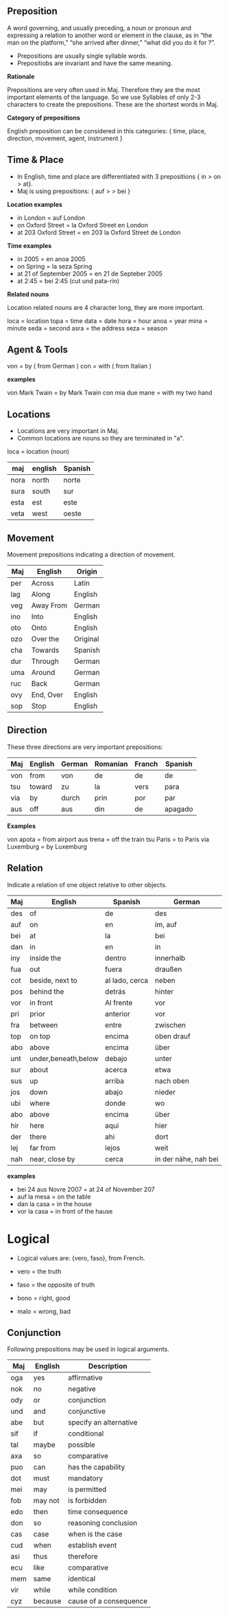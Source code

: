 ## Preposition

A word governing, and usually preceding, a noun or pronoun and expressing a relation to another word or element in the clause, as in “the man on the platform,” “she arrived after dinner,” “what did you do it for ?”.

* Prepositions are usually single syllable words.
* Prepositiobs are invariant and have the same meaning. 

**Rationale**

Prepositions are very often used in Maj. Therefore they are the most important elements of the language. So we use Syllables of only 2-3 characters to create the prepositions. These are the shortest words in Maj.

**Category of prepositions**

English preposition can be considered in this categories: { time, place, direction, movement, agent, instrument }

## Time & Place

* In English, time and place are differentiated with 3 prepositions { in > on > at}. 
* Maj is using prepositions: { auf > > bei }

**Location examples**

* in London  = auf London
* on Oxford Street = la Oxford Street en London
* at 203 Oxford Street = en 203 la Oxford Street de London

**Time examples**

* in 2005   = en anoa 2005
* on Spring = la seza Spring 
* at 21 of September 2005 =  en 21 de Septeber 2005
* at 2:45 = bei 2:45 (cut und pata-rin)

**Related nouns**

Location related nouns are 4 character long, they are more important.

loca  = location
topa  = time
data  = date
hora  = hour
anoa  = year
mina  = minute
seda  = second
asra  = the address
seza  = season

## Agent & Tools

von  = by    ( from German )
con  = with  ( from Italian )


**examples**

von Mark Twain   = by Mark Twain
con mia due mane = with my two hand


## Locations

* Locations are very important in Maj.
* Common locations are nouns so they are terminated in "a".

loca = location (noun)

maj  | english   | Spanish
-----|-----------|-----------------
nora | north     | norte
sura | south     | sur
esta | est       | este
veta | west      | oeste


## Movement

Movement prepositions indicating a direction of movement. 

Maj      | English  | Origin
---------|----------|--------
per      |Across    | Latin
lag      |Along     | English
veg      |Away From | German
ino      |Into      | English
oto      |Onto      | English
ozo      |Over the  | Original
cha      |Towards   | Spanish 
dur      |Through   | German
uma      |Around    | German
ruc      |Back      | German
ovy      |End, Over | English
sop      |Stop      | English
         
## Direction

These three directions are very important prepositions:

Maj   | English  | German | Romanian | Franch  | Spanish
------|----------|--------|----------|---------|---------
von   | from     | von    | de       | de      | de
tsu   | toward   | zu     | la       | vers    | para
via   | by       | durch  | prin     | por     | par
aus   | off      | aus    | din      | de      | apagado
         
         
**Examples**         

von apota = from airport
aus trena = off the train
tsu Paris     = to Paris
via Luxemburg = by Luxemburg
         
## Relation

Indicate a relation of one object relative to other objects.

Maj     |English             | Spanish         | German
--------|--------------------|-----------------|-------------- 
des     |of                  |de               | des
auf     |on                  |en               | im, auf
bei     |at                  |la               | bei
dan     |in                  |en               | in
iny     |inside the          |dentro           | innerhalb
fua     |out                 |fuera            | draußen
cot     |beside, next to     |al lado, cerca   | neben
pos     |behind the          |detrás           | hinter
vor     |in front            |Al frente        | vor
pri     |prior               |anterior         | vor
fra     |between             |entre            | zwischen
top     |on top              |encima           | oben drauf
abo     |above               |encima           | über
unt     |under,beneath,below |debajo           | unter
sur	    |about	             |acerca           | etwa
sus	    |up	                 |arriba           | nach oben
jos	    |down                |abajo            | nieder
ubi     |where               |donde            | wo
abo	    |above	             |encima           | über
hir     |here                |aqui             | hier
der     |there               |ahi              | dort
lej     |far from            |lejos            | weit
nah     |near, close by      |cerca            | in der nähe, nah bei


**examples**

* bei 24 aus Novre 2007 = at 24 of November 207
* auf la mesa = on the table
* dan la casa = in the house
* vor la casa = in front of the hause

# Logical

* Logical values are: {vero, faso}, from French.

* vero = the truth
* faso = the opposite of truth   
* bono = right, good
* malo = wrong, bad

## Conjunction

Following prepositions may be used in logical arguments.

 Maj | English | Description
-----|---------|------------------------------------
 oga | yes     | affirmative
 nok | no      | negative 
 ody | or      | conjunction
 und | and     | conjunctive
 abe | but     | specify an alternative
 sif | if      | conditional
 tal | maybe   | possible
 axa | so      | comparative
 puo | can     | has the capability
 dot | must    | mandatory
 mei | may     | is permitted
 fob | may not | is forbidden
 edo | then    | time consequence
 don | so      | reasoning conclusion
 cas | case    | when is the case
 cud | when    | establish event
 asi | thus    | therefore
 ecu | like    | comparative
 mem | same    | identical
 vir | while   | while condition
 cyz | because | cause of a consequence

